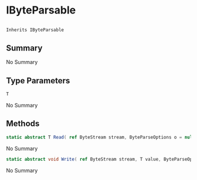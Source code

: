 # IByteParsable<T>

## 
```c#
Inherits IByteParsable
```

## Summary

No Summary
## Type Parameters

```c#
T
```
No Summary
## Methods

```c#
static abstract T Read( ref ByteStream stream, ByteParseOptions o = null) 
```
No Summary
```c#
static abstract void Write( ref ByteStream stream, T value, ByteParseOptions o = null) 
```
No Summary
